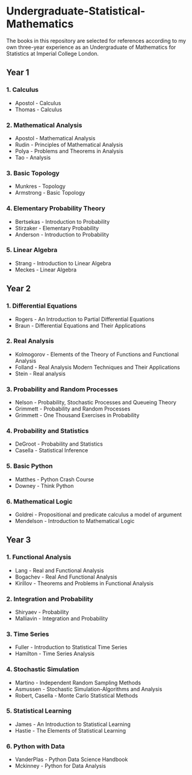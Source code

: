 # Undergraduate-Statistical-Mathematics

The books in this repository are selected for references according to my own three-year experience as an Undergraduate of Mathematics for Statistics at Imperial College London.

## Year 1

### 1. Calculus
 - Apostol - Calculus
 - Thomas - Calculus

### 2. Mathematical Analysis
 - Apostol - Mathematical Analysis
 - Rudin - Principles of Mathematical Analysis
 - Polya - Problems and Theorems in Analysis
 - Tao - Analysis

### 3. Basic Topology
 - Munkres - Topology
 - Armstrong - Basic Topology

### 4. Elementary Probability Theory
 - Bertsekas - Introduction to Probability
 - Stirzaker - Elementary Probability
 - Anderson - Introduction to Probability

### 5. Linear Algebra
 - Strang - Introduction to Linear Algebra
 - Meckes - Linear Algebra

## Year 2

### 1. Differential Equations
 - Rogers - An Introduction to Partial Differential Equations
 - Braun - Differential Equations and Their Applications

### 2. Real Analysis
 - Kolmogorov - Elements of the Theory of Functions and Functional Analysis
 - Folland - Real Analysis Modern Techniques and Their Applications
 - Stein - Real analysis

### 3. Probability and Random Processes
 - Nelson - Probability, Stochastic Processes and Queueing Theory
 - Grimmett - Probability and Random Processes
 - Grimmett - One Thousand Exercises in Probability

### 4. Probability and Statistics
 - DeGroot - Probability and Statistics
 - Casella - Statistical Inference

### 5. Basic Python
 - Matthes - Python Crash Course
 - Downey - Think Python

### 6. Mathematical Logic
 - Goldrei - Propositional and predicate calculus a model of argument
 - Mendelson - Introduction to Mathematical Logic

## Year 3

### 1. Functional Analysis
 - Lang - Real and Functional Analysis
 - Bogachev - Real And Functional Analysis
 - Kirillov - Theorems and Problems in Functional Analysis

### 2. Integration and Probability
 - Shiryaev - Probability
 - Malliavin - Integration and Probability

### 3. Time Series
 - Fuller - Introduction to Statistical Time Series
 - Hamilton - Time Series Analysis

### 4. Stochastic Simulation
 - Martino - Independent Random Sampling Methods
 - Asmussen - Stochastic Simulation-Algorithms and Analysis
 - Robert, Casella - Monte Carlo Statistical Methods

### 5. Statistical Learning
 - James - An Introduction to Statistical Learning
 - Hastie - The Elements of Statistical Learning

### 6. Python with Data
 - VanderPlas - Python Data Science Handbook
 - Mckinney - Python for Data Analysis